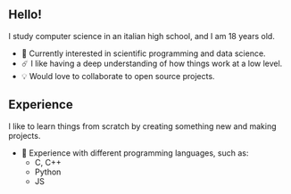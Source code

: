 ## Hello!
I study computer science in an italian high school, and I am 18 years old.

- 🌱 Currently interested in scientific programming and data science.
- ☄️ I like having a deep understanding of how things work at a low level.
- 💡 Would love to collaborate to open source projects.

## Experience
I like to learn things from scratch by creating something new and making projects.

- 📄 Experience with different programming languages, such as:
  - C, C++
  - Python
  - JS
